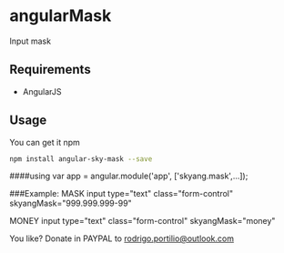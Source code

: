 # angularMask

Input mask

## Requirements

- AngularJS

## Usage

You can get it npm
```sh
npm install angular-sky-mask --save
```

####using 
var app = angular.module('app', ['skyang.mask',...]); 

###Example:
MASK
input type="text" class="form-control" skyangMask="999.999.999-99"

MONEY
input type="text" class="form-control" skyangMask="money"

You like? Donate in PAYPAL to rodrigo.portilio@outlook.com
